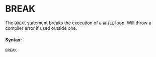 # BREAK

The `BREAK` statement breaks the execution of a `WHILE` loop. Will throw a compiler error if used outside one.

#### Syntax:

```text
BREAK
```

